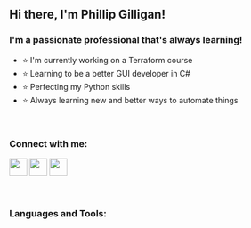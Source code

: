 ## Hi there, I'm Phillip Gilligan!

### I'm a passionate professional that's always learning!
- ⭐ I'm currently working on a Terraform course
- ⭐ Learning to be a better GUI developer in C#
- ⭐ Perfecting my Python skills
- ⭐ Always learning new and better ways to automate things

<br />

### Connect with me:
[<img height="32" width="32" src="https://cdn.jsdelivr.net/npm/simple-icons@v3/icons/linkedin.svg" />][linkedin]
<img height="32" width="32" src="https://cdn.jsdelivr.net/npm/simple-icons@v3/icons/youtube.svg" />
<img height="32" width="32" src="https://cdn.jsdelivr.net/npm/simple-icons@v3/icons/twitter.svg" />

<br />

### Languages and Tools:

<br />
<br />

[website]:
[youtube]:
[linkedin]: https://www.linkedin.com/in/phillip-gilligan/
